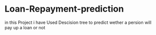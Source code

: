 # Loan-Repayment-prediction

in this Project i have Used Descision tree to predict wether a persion will pay up a loan or not
